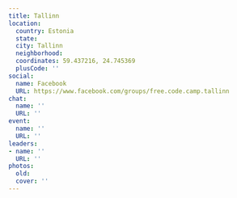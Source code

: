 ```yaml
---
title: Tallinn
location:
  country: Estonia
  state: 
  city: Tallinn
  neighborhood: 
  coordinates: 59.437216, 24.745369
  plusCode: ''
social:
  name: Facebook
  URL: https://www.facebook.com/groups/free.code.camp.tallinn
chat:
  name: ''
  URL: ''
event:
  name: ''
  URL: ''
leaders:
- name: ''
  URL: ''
photos:
  old: 
  cover: ''
---
```

